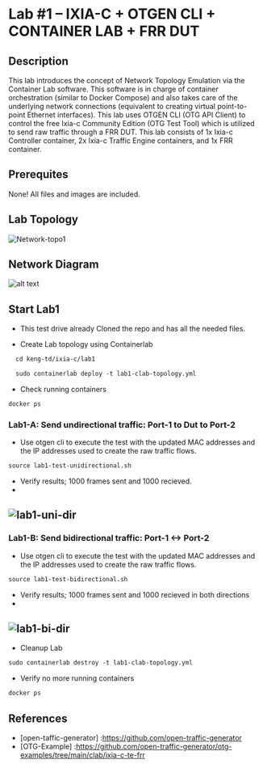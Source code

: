 
# Lab #1 – IXIA-C + OTGEN CLI + CONTAINER LAB + FRR DUT

## Description
This lab introduces the concept of Network Topology Emulation via the Container Lab software. This software is in charge of container orchestration (similar to Docker Compose) and also takes care of the underlying network connections (equivalent to creating virtual point-to-point Ethernet interfaces).
This lab uses OTGEN CLI (OTG API Client) to control the free Ixia-c Community Edition (OTG Test Tool) which is utilized to send raw traffic through a FRR DUT. This lab consists of 1x Ixia-c Controller container, 2x Ixia-c Traffic Engine containers, and 1x FRR container.


## Prerequites 
None! All files and images are included.

## Lab Topology
![Network-topo1](https://user-images.githubusercontent.com/13612422/218280411-7504d9ce-e6ce-483e-9e8d-ce7791d2edb2.png)


## Network Diagram
![alt text](https://github.com/open-traffic-generator/otg-examples/blob/main/clab/ixia-c-te-frr/ip-diagram.png "Network Topology")

## Start Lab1
- This test drive already Cloned the repo and has all the needed files.

- Create Lab topology using Containerlab
```html
  cd keng-td/ixia-c/lab1
```
```html
  sudo containerlab deploy -t lab1-clab-topology.yml 
  ```

- Check running containers
```html
docker ps
```
### Lab1-A: Send undirectional traffic: Port-1 to Dut to Port-2
- Use otgen cli to execute the test with the updated MAC addresses and the IP addresses used to create the raw traffic flows.
```html
source lab1-test-unidirectional.sh
``` 
- Verify results; 1000 frames sent and 1000 recieved.
- 
![lab1-uni-dir](https://user-images.githubusercontent.com/13612422/219531107-089e2a71-ce54-4a46-b267-9641a2a51c66.png)
-
### Lab1-B: Send bidirectional traffic: Port-1 <-> Port-2
- Use otgen cli to execute the test with the updated MAC addresses and the IP addresses used to create the raw traffic flows.
```html
source lab1-test-bidirectional.sh
``` 
- Verify results;  1000 frames sent and 1000 recieved in both directions
-
![lab1-bi-dir](https://user-images.githubusercontent.com/13612422/219531506-30442ec3-cab2-47eb-b7b7-fcb1f881ae19.png)
-
- Cleanup Lab
```html
sudo containerlab destroy -t lab1-clab-topology.yml
``` 
- Verify no more running containers
```html
docker ps
```

## References
- [open-taffic-generator] :https://github.com/open-traffic-generator
- [OTG-Example] :https://github.com/open-traffic-generator/otg-examples/tree/main/clab/ixia-c-te-frr
